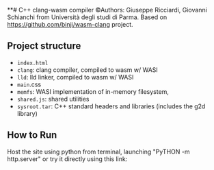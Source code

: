 **# C++ clang-wasm compiler
©Authors: Giuseppe Ricciardi, Giovanni Schianchi from Università degli studi di Parma. 
Based on https://github.com/binji/wasm-clang project.
## Project structure
- `index.html`
- `clang`: clang compiler, compiled to wasm w/ WASI
- `lld`: lld linker, compiled to wasm w/ WASI
- `main`.css
- `memfs`: WASI implementation of in-memory filesystem,
- `shared.js`: shared utilities
- `sysroot.tar`: C++ standard headers and libraries (includes the g2d library)
## How to Run
Host the site using python from terminal, launching "PyTHON -m http.server" or try it directly using this link:
